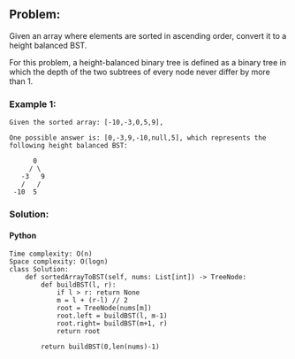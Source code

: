 ## Problem:

Given an array where elements are sorted in ascending order, convert it to a height balanced BST.

For this problem, a height-balanced binary tree is defined as a binary tree in which the depth of the two subtrees of every node never differ by more than 1.

### Example 1:

```
Given the sorted array: [-10,-3,0,5,9],

One possible answer is: [0,-3,9,-10,null,5], which represents the following height balanced BST:

      0
     / \
   -3   9
   /   /
 -10  5
```

### Solution:

#### Python

```
Time complexity: O(n)
Space complexity: O(logn)
class Solution:
    def sortedArrayToBST(self, nums: List[int]) -> TreeNode:
        def buildBST(l, r):
            if l > r: return None
            m = l + (r-l) // 2
            root = TreeNode(nums[m])
            root.left = buildBST(l, m-1)
            root.right= buildBST(m+1, r)
            return root
        
        return buildBST(0,len(nums)-1)
        
```
